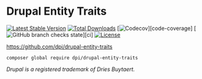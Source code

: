 # Drupal Entity Traits

[![Latest Stable Version](http://poser.pugx.org/dpi/drupal-entity-traits/v)](https://packagist.org/packages/dpi/drupal-entity-traits)
[![Total Downloads](http://poser.pugx.org/dpi/drupal-entity-traits/downloads)](https://packagist.org/packages/dpi/drupal-entity-traits)
[![Codecov](https://img.shields.io/codecov/c/github/dpi/drupal-entity-traits)][code-coverage]
[![GitHub branch checks state](https://img.shields.io/github/checks-status/dpi/drupal-entity-traits/1.x)][ci]
[![License](http://poser.pugx.org/dpi/drupal-entity-traits/license)](https://packagist.org/packages/dpi/drupal-entity-traits)

https://github.com/dpi/drupal-entity-traits

```shell
composer global require dpi/drupal-entity-traits
```

_Drupal is a registered trademark of Dries Buytaert._
